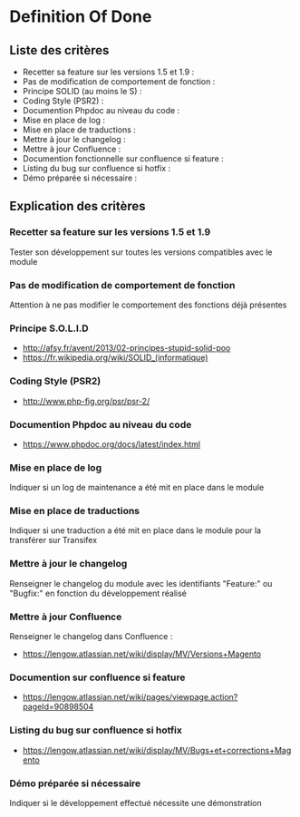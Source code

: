 # Definition Of Done #

## Liste des critères  ##
	
* Recetter sa feature sur les versions 1.5 et 1.9 :
* Pas de modification de comportement de fonction :
* Principe SOLID (au moins le S) :
* Coding Style (PSR2) :
* Documention Phpdoc au niveau du code :
* Mise en place de log :
* Mise en place de traductions :
* Mettre à jour le changelog :
* Mettre à jour Confluence :
* Documention fonctionnelle sur confluence si feature :
* Listing du bug sur confluence si hotfix :
* Démo préparée si nécessaire :
 	
## Explication des critères ##

### Recetter sa feature sur les versions 1.5 et 1.9 ###
Tester son développement sur toutes les versions compatibles avec le module

### Pas de modification de comportement de fonction ###
Attention à ne pas modifier le comportement des fonctions déjà présentes

### Principe S.O.L.I.D ###
* http://afsy.fr/avent/2013/02-principes-stupid-solid-poo
* https://fr.wikipedia.org/wiki/SOLID_(informatique)

### Coding Style (PSR2) ###
* http://www.php-fig.org/psr/psr-2/

### Documention Phpdoc au niveau du code ###
* https://www.phpdoc.org/docs/latest/index.html

### Mise en place de log ###
Indiquer si un log de maintenance a été mit en place dans le module

### Mise en place de traductions ###
Indiquer si une traduction a été mit en place dans le module pour la transférer sur Transifex

### Mettre à jour le changelog ###
Renseigner le changelog du module avec les identifiants "Feature:" ou "Bugfix:" en fonction du développement réalisé

### Mettre à jour Confluence ###
Renseigner le changelog dans Confluence :
* https://lengow.atlassian.net/wiki/display/MV/Versions+Magento

### Documention sur confluence si feature ###
* https://lengow.atlassian.net/wiki/pages/viewpage.action?pageId=90898504

### Listing du bug sur confluence si hotfix ###
* https://lengow.atlassian.net/wiki/display/MV/Bugs+et+corrections+Magento

### Démo préparée si nécessaire ###
Indiquer si le développement effectué nécessite une démonstration 
